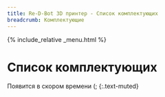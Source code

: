 ```yaml
---
title: Re-D-Bot 3D принтер - Список комплектующих
breadcrumb: Комплектующие
---
```



{% include_relative _menu.html %}

# Список комплектующих

Появится в скором времени (;
{:.text-muted}